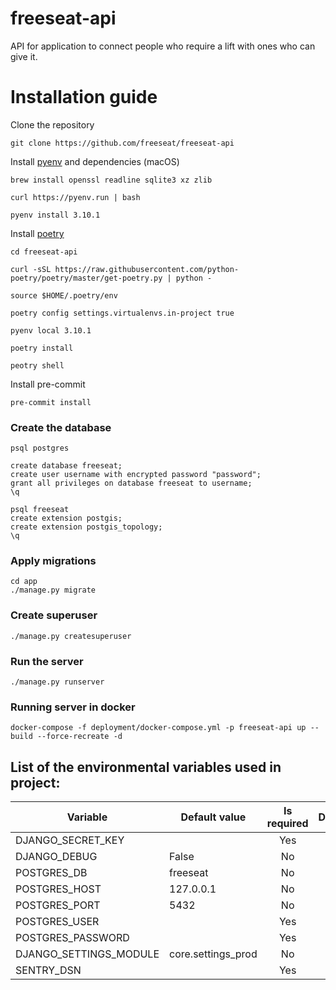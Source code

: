 # freeseat-api

API for application to connect people who require a lift with ones who can give it.

# Installation guide

Clone the repository
```shell
git clone https://github.com/freeseat/freeseat-api
```


Install [pyenv](https://github.com/pyenv/pyenv/wiki#suggested-build-environment) and dependencies (macOS)
```shell
brew install openssl readline sqlite3 xz zlib

curl https://pyenv.run | bash

pyenv install 3.10.1
```


Install [poetry](https://python-poetry.org)
```shell
cd freeseat-api

curl -sSL https://raw.githubusercontent.com/python-poetry/poetry/master/get-poetry.py | python -

source $HOME/.poetry/env

poetry config settings.virtualenvs.in-project true
```


```shell
pyenv local 3.10.1

poetry install

peotry shell
```


Install pre-commit
```shell
pre-commit install
```


### Create the database

```shell
psql postgres

create database freeseat;
create user username with encrypted password "password";
grant all privileges on database freeseat to username;
\q

psql freeseat
create extension postgis;
create extension postgis_topology;
\q
```


### Apply migrations

```shell
cd app
./manage.py migrate
```


### Create superuser

```shell
./manage.py createsuperuser
```


### Run the server

```shell
./manage.py runserver
```


### Running server in docker

```shell
docker-compose -f deployment/docker-compose.yml -p freeseat-api up --build --force-recreate -d
```


## List of the environmental variables used in project:

| Variable               | Default value      | Is required | Description                               |
|------------------------|--------------------|:-----------:| ----------------------------------------- |
| DJANGO_SECRET_KEY      |                    |     Yes     |                                           |
| DJANGO_DEBUG           | False              |     No      |                                           |
| POSTGRES_DB            | freeseat           |     No      |                                           |
| POSTGRES_HOST          | 127.0.0.1          |     No      |                                           |
| POSTGRES_PORT          | 5432               |     No      |                                           |
| POSTGRES_USER          |                    |     Yes     |                                           |
| POSTGRES_PASSWORD      |                    |     Yes     |                                           |
| DJANGO_SETTINGS_MODULE | core.settings_prod |     No      |                                           |
| SENTRY_DSN             |                    |     Yes     |                                           |
